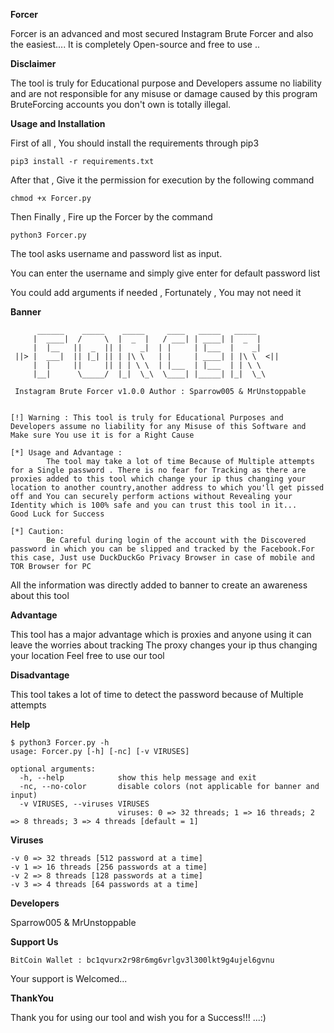 ****Forcer****

Forcer is an advanced and most secured Instagram Brute Forcer and also the easiest....
It is completely Open-source and free to use ..

**Disclaimer**

The tool is truly for Educational purpose and Developers assume no liability and are not responsible for any misuse or damage caused by this program
BruteForcing accounts you don't own is totally illegal.  

**Usage and Installation**

First of all , You should install the requirements through pip3
``` 
pip3 install -r requirements.txt
```

After that , Give it the permission for execution by the following command
```
chmod +x Forcer.py
```
Then Finally , Fire up the Forcer by the command 
```
python3 Forcer.py 
```
The tool asks username and password list as input.

You can enter the username and simply give enter for default password list

You could add arguments if needed , Fortunately , You may not need it

**Banner**

```
      ______    _____    _____     ____   _____   _____      
     |  ____|  /     \  |  _  |   / ___| | ____| |  _  |     
     |  |__   ||  _  || |    _|  | |     | |___  |    _|     
 ||> |  ___|  || |_| || | |\ \   | |     | ____| | |\ \  <||
     |  |     ||     || | | \ \  | |___  | |___  | | \ \     
     |__|      \_____/  |_|  \_\  \____| |_____| |_|  \_\    

 Instagram Brute Forcer v1.0.0 Author : Sparrow005 & MrUnstoppable 


[!] Warning : This tool is truly for Educational Purposes and Developers assume no liability for any Misuse of this Software and Make sure You use it is for a Right Cause

[*] Usage and Advantage :
        The tool may take a lot of time Because of Multiple attempts for a Single password . There is no fear for Tracking as there are proxies added to this tool which change your ip thus changing your location to another country,another address to which you'll get pissed off and You can securely perform actions without Revealing your Identity which is 100% safe and you can trust this tool in it...
Good Luck for Success

[*] Caution:                                                                                                               
        Be Careful during login of the account with the Discovered password in which you can be slipped and tracked by the Facebook.For this case, Just use DuckDuckGo Privacy Browser in case of mobile and TOR Browser for PC   
```
All the information was directly added to banner to create an awareness about this tool

**Advantage**

This tool has a major advantage which is proxies and anyone using it can leave the worries about tracking 
The proxy changes your ip thus changing your location
Feel free to use our tool

**Disadvantage**

This tool takes a lot of time to detect the password because of Multiple attempts

**Help**

```
$ python3 Forcer.py -h
usage: Forcer.py [-h] [-nc] [-v VIRUSES]

optional arguments:
  -h, --help            show this help message and exit
  -nc, --no-color       disable colors (not applicable for banner and input)
  -v VIRUSES, --viruses VIRUSES
                        viruses: 0 => 32 threads; 1 => 16 threads; 2 => 8 threads; 3 => 4 threads [default = 1]
```

**Viruses**
```
-v 0 => 32 threads [512 password at a time]
-v 1 => 16 threads [256 passwords at a time]
-v 2 => 8 threads [128 passwords at a time]
-v 3 => 4 threads [64 passwords at a time]
```

**Developers**

Sparrow005 & MrUnstoppable

**Support Us**

```
BitCoin Wallet : bc1qvurx2r98r6mg6vrlgv3l300lkt9g4ujel6gvnu
```
Your support is Welcomed...



**ThankYou**

Thank you for using our tool and wish you for a Success!!! ...:)








